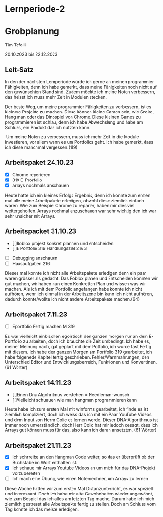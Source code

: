 # Lernperiode-2


# Grobplanung

Tim Tafolli

20.10.2023 bis 22.12.2023

## Leit-Satz

In den der nächsten Lernperiode würde ich gerne an meinen programmier Fähigkeiten, denn ich habe gemerkt, dass meine Fähigkeiten noch nicht auf den gewünschten Stand sind. Zudem möchte ich meine Noten verbessern, das heisst ich muss mehr Zeit in Modulen stecken.

Der beste Weg, um meine programmier Fähigkeiten zu verbessern, ist es kleinere Projekte zu machen. Diese können kleine Games sein, wie Snake, Hang man oder das Dinospiel von Chrome. Diese kleinen Games zu programmieren ist schlau, denn ich habe Abwechslung und habe am Schluss, ein Produkt das ich nutzten kann.

 Um meine Noten zu verbessern, muss ich mehr
Zeit in die Module investieren, vor allem wenn es um Portfolios geht. Ich habe
gemerkt, dass ich diese manchmal vergessen.(119)

## Arbeitspaket 24.10.23

- [X] Chrome reperieren
- [X] 319 E-Prorfolio
- [X] arrays nochmals anschauen

Heute hatte ich ein kleines Erfolgs Ergebnis, denn ich konnte zum ersten mal alle meine Arbeitpakete erledigen, obwohl diese ziemlich einfach waren. Wie zum Beispiel Chrome zu reparier, haben mir dies viel weitergeholfen. Arrays nochmal anzuschauen war sehr wichtig den ich war sehr unsicher mit Arrays.

## Arbeitspacket 31.10.23

- [ ]Roblox projekt konkret plannen und entscheiden
- [ ]E Portfolio 319 Handlungsziel 2 & 3
- [ ] Debugging anschauen
- [ ] Hausaufgaben 216

Dieses mal konnte ich nicht alle Arbeitspakete erledigen denn ein paar waren grösser als gedacht. Das Roblox planen und Entscheiden konnten wir gut machen, wir haben nun einen Konkretten Plan und wissen was wir machen. Als ich mit dem Portfolio angefangen habe konnte ich nicht aufhören, wenn ich einmal in der Arbeitszone bin kann ich nicht aufhören, dadurch konnte/wollte ich nicht andere Arbeitspakete machen.(64)


## Arbeitspaket 7.11.23

- [ ] Eportfolio Fertig machen M 319

Es war vielleicht einbischen egoistisch den ganzen morgen nur an dem E-Portfolio zu arbeiten, doch ich brauchte die Zeit umbedingt. Ich habe es, meiner Meinung nach, gut geplant mit dem Potfolio, ich wurde fast Fertig mit diesem. Ich habe den ganzen Morgen am Portfolio 319 gearbeitet, ich habe folgenede Kapitel fertig geschrieben. Fehler/Warnmahrungen, den Unterschied Editor und Entwicklungsberreich, Funktionen und Konventinen.(61 Wörter)

## Arbeitspaket 14.11.23

- [ ]Einen Dna Algohritmus verstehen = Needleman-wunsch 
- [ ]Vielleicht schuauen wie man hangman programmieren kann

Heute habe ich zum ersten Mal mit winforms gearbeitet, ich finde es ist ziemlich kompliziert, doch ich weiss das ich mit ein Paar YouTube Videos und dem Input von Herrn Colic es lernen werde. Dieser DNA-Algorithmus ist immer noch unverständlich, doch Herr Colic hat mir jedoch gesagt, dass ich Arrays gut können muss für das, also kann ich daran ansetzten. (61 Wörter)


## Arbeitspaket 21.11.23

- [x] Ich schrreibe an den Hangman Code weiter, so das er überprüft ob der Buchstabe im Wort enthalten ist.
- [x] Ich schaue mir Arrays Youtube Videos an um mich für das DNA-Projekt vorzubereiten
- [ ] Ich mach eine Übung, wie einen Notenrechner, um Arrays zu lernen

Diese Woche hatten wir zum ersten Mal Distanzunterricht, es war speziell und interessant. Doch ich habe mir alte Gewohnheiten wieder angewöhnt, wie zum Bespiel das ich alles am letzten Tag mache. Darum habe ich mich ziemlich gestresst alle Arbeitspakte fertig zu stellen. Doch am Schluss vom Tag konnte ich das meiste erledigen.

